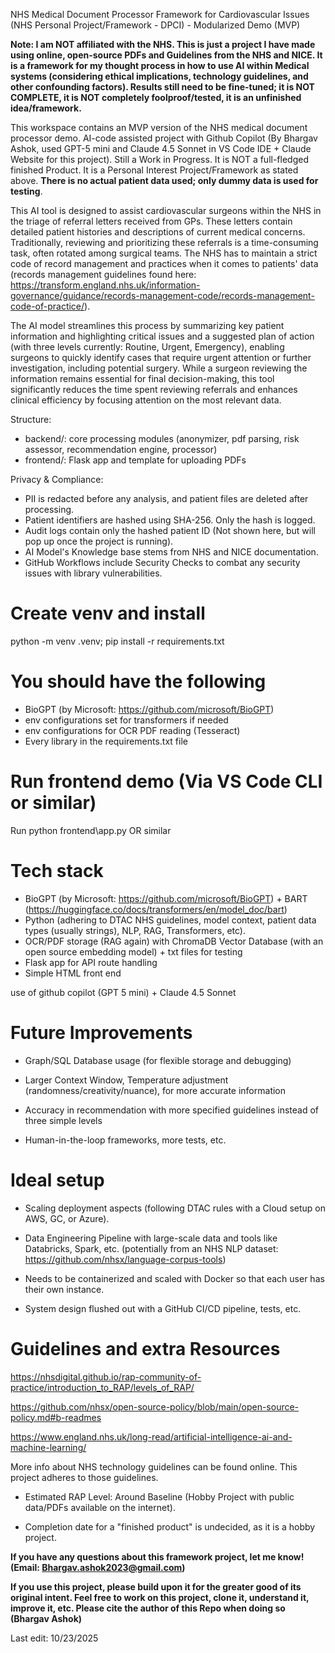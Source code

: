 NHS Medical Document Processor Framework for Cardiovascular Issues (NHS Personal Project/Framework  - DPCI) - Modularized Demo (MVP) 

**Note: I am NOT affiliated with the NHS. This is just a project I have made using online, open-source PDFs and Guidelines from the NHS and NICE. It is a framework for my thought process in how to use AI within Medical systems (considering ethical implications, technology guidelines, and other confounding factors). Results still need to be fine-tuned; it is NOT COMPLETE, it is NOT completely foolproof/tested, it is an unfinished idea/framework.**

This workspace contains an MVP version of the NHS medical document processor demo. AI-code assisted project with Github Copilot (By Bhargav Ashok, used GPT-5 mini and Claude 4.5 Sonnet in VS Code IDE + Claude Website for this project). Still a Work in Progress. It is NOT a full-fledged finished Product. It is a Personal Interest Project/Framework as stated above. **There is no actual patient data used; only dummy data is used for testing**.


This AI tool is designed to assist cardiovascular surgeons within the NHS in the triage of referral letters received from GPs. These letters contain detailed patient histories and descriptions of current medical concerns. Traditionally, reviewing and prioritizing these referrals is a time-consuming task, often rotated among surgical teams. The NHS has to maintain a strict code of record management and practices when it comes to patients' data (records management guidelines found here: https://transform.england.nhs.uk/information-governance/guidance/records-management-code/records-management-code-of-practice/).

The AI model streamlines this process by summarizing key patient information and highlighting critical issues and a suggested plan of action (with three levels currently: Routine, Urgent, Emergency), enabling surgeons to quickly identify cases that require urgent attention or further investigation, including potential surgery. While a surgeon reviewing the information remains essential for final decision-making, this tool significantly reduces the time spent reviewing referrals and enhances clinical efficiency by focusing attention on the most relevant data.

Structure:
- backend/: core processing modules (anonymizer, pdf parsing, risk assessor, recommendation engine, processor)
- frontend/: Flask app and template for uploading PDFs

Privacy & Compliance:
- PII is redacted before any analysis, and patient files are deleted after processing.
- Patient identifiers are hashed using SHA-256. Only the hash is logged.
- Audit logs contain only the hashed patient ID (Not shown here, but will pop up once the project is running).
- AI Model's Knowledge base stems from NHS and NICE documentation.
- GitHub Workflows include Security Checks to combat any security issues with library vulnerabilities. 

# Create venv and install
python -m venv .venv; pip install -r requirements.txt

# You should have the following 

- BioGPT (by Microsoft: https://github.com/microsoft/BioGPT)
- env configurations set for transformers if needed
- env configurations for OCR PDF reading (Tesseract)
- Every library in the requirements.txt file

# Run frontend demo (Via VS Code CLI or similar)
Run python frontend\app.py OR similar 


# Tech stack

- BioGPT (by Microsoft: https://github.com/microsoft/BioGPT) + BART (https://huggingface.co/docs/transformers/en/model_doc/bart)
- Python (adhering to DTAC NHS guidelines, model context, patient data types (usually strings), NLP, RAG, Transformers, etc).
- OCR/PDF storage (RAG again) with ChromaDB Vector Database (with an open source embedding model) + txt files for testing
- Flask app for API route handling
- Simple HTML front end

use of github copilot (GPT 5 mini) + Claude 4.5 Sonnet

# Future Improvements

- Graph/SQL Database usage (for flexible storage and debugging)

- Larger Context Window, Temperature adjustment (randomness/creativity/nuance), for more accurate information

- Accuracy in recommendation with more specified guidelines instead of three simple levels

- Human-in-the-loop frameworks, more tests, etc.

# Ideal setup

- Scaling deployment aspects (following DTAC rules with a Cloud setup on AWS, GC, or Azure).

- Data Engineering Pipeline with large-scale data and tools like Databricks, Spark, etc. (potentially from an NHS NLP dataset: https://github.com/nhsx/language-corpus-tools)

- Needs to be containerized and scaled with Docker so that each user has their own instance. 

- System design flushed out with a GitHub CI/CD pipeline, tests, etc.


# Guidelines and extra Resources

https://nhsdigital.github.io/rap-community-of-practice/introduction_to_RAP/levels_of_RAP/

https://github.com/nhsx/open-source-policy/blob/main/open-source-policy.md#b-readmes

https://www.england.nhs.uk/long-read/artificial-intelligence-ai-and-machine-learning/

More info about NHS technology guidelines can be found online. This project adheres to those guidelines.

- Estimated RAP Level: Around Baseline (Hobby Project with public data/PDFs available on the internet).

- Completion date for a "finished product" is undecided, as it is a hobby project.


**If you have any questions about this framework project, let me know! (Email: Bhargav.ashok2023@gmail.com)**

**If you use this project, please build upon it for the greater good of its original intent. Feel free to work on this project, clone it, understand it, improve it, etc. Please cite the author of this Repo when doing so (Bhargav Ashok)**

Last edit: 10/23/2025




